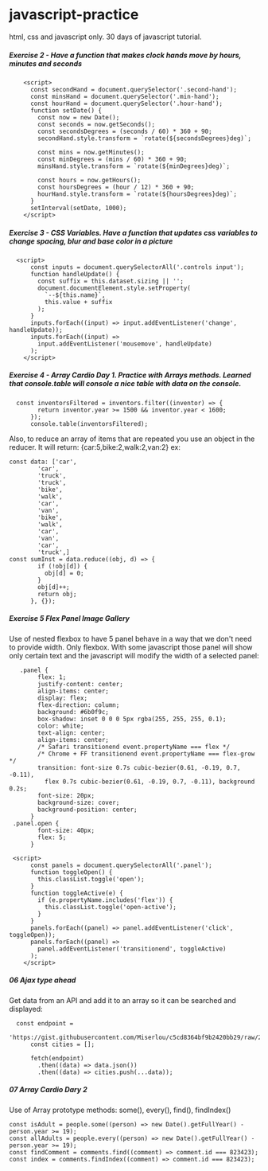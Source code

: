 # javascript-practice

html, css and javascript only. 30 days of javascript tutorial.

##### Exercise 2 - Have a function that makes clock hands move by hours, minutes and seconds

```
    <script>
      const secondHand = document.querySelector('.second-hand');
      const minsHand = document.querySelector('.min-hand');
      const hourHand = document.querySelector('.hour-hand');
      function setDate() {
        const now = new Date();
        const seconds = now.getSeconds();
        const secondsDegrees = (seconds / 60) * 360 + 90;
        secondHand.style.transform = `rotate(${secondsDegrees}deg)`;

        const mins = now.getMinutes();
        const minDegrees = (mins / 60) * 360 + 90;
        minsHand.style.transform = `rotate(${minDegrees}deg)`;

        const hours = now.getHours();
        const hoursDegrees = (hour / 12) * 360 + 90;
        hourHand.style.transform = `rotate(${hoursDegrees}deg)`;
      }
      setInterval(setDate, 1000);
    </script>
```

##### Exercise 3 - CSS Variables. Have a function that updates css variables to change spacing, blur and base color in a picture

```
  <script>
      const inputs = document.querySelectorAll('.controls input');
      function handleUpdate() {
        const suffix = this.dataset.sizing || '';
        document.documentElement.style.setProperty(
          `--${this.name}`,
          this.value + suffix
        );
      }
      inputs.forEach((input) => input.addEventListener('change', handleUpdate));
      inputs.forEach((input) =>
        input.addEventListener('mousemove', handleUpdate)
      );
    </script>
```

##### Exercise 4 - Array Cardio Day 1. Practice with Arrays methods. Learned that console.table will console a nice table with data on the console.

```
  const inventorsFiltered = inventors.filter((inventor) => {
        return inventor.year >= 1500 && inventor.year < 1600;
      });
      console.table(inventorsFiltered);
```

Also, to reduce an array of items that are repeated you use an object in the reducer. It will return: {car:5,bike:2,walk:2,van:2} ex:

```
const data: ['car',
        'car',
        'truck',
        'truck',
        'bike',
        'walk',
        'car',
        'van',
        'bike',
        'walk',
        'car',
        'van',
        'car',
        'truck',]
const sumInst = data.reduce((obj, d) => {
        if (!obj[d]) {
          obj[d] = 0;
        }
        obj[d]++;
        return obj;
      }, {});
```

##### Exercise 5 Flex Panel Image Gallery

Use of nested flexbox to have 5 panel behave in a way that we don't need to provide width. Only flexbox. With some javascript those panel will show only certain text and the javascript will modify the width of a selected panel:

```
   .panel {
        flex: 1;
        justify-content: center;
        align-items: center;
        display: flex;
        flex-direction: column;
        background: #6b0f9c;
        box-shadow: inset 0 0 0 5px rgba(255, 255, 255, 0.1);
        color: white;
        text-align: center;
        align-items: center;
        /* Safari transitionend event.propertyName === flex */
        /* Chrome + FF transitionend event.propertyName === flex-grow */
        transition: font-size 0.7s cubic-bezier(0.61, -0.19, 0.7, -0.11),
          flex 0.7s cubic-bezier(0.61, -0.19, 0.7, -0.11), background 0.2s;
        font-size: 20px;
        background-size: cover;
        background-position: center;
      }
 .panel.open {
        font-size: 40px;
        flex: 5;
      }

 <script>
      const panels = document.querySelectorAll('.panel');
      function toggleOpen() {
        this.classList.toggle('open');
      }
      function toggleActive(e) {
        if (e.propertyName.includes('flex')) {
          this.classList.toggle('open-active');
        }
      }
      panels.forEach((panel) => panel.addEventListener('click', toggleOpen));
      panels.forEach((panel) =>
        panel.addEventListener('transitionend', toggleActive)
      );
    </script>
```

##### 06 Ajax type ahead

Get data from an API and add it to an array so it can be searched and displayed:

```
  const endpoint =
        'https://gist.githubusercontent.com/Miserlou/c5cd8364bf9b2420bb29/raw/2bf258763cdddd704f8ffd3ea9a3e81d25e2c6f6/cities.json';
      const cities = [];

      fetch(endpoint)
        .then((data) => data.json())
        .then((data) => cities.push(...data));
```

##### 07 Array Cardio Dary 2

Use of Array prototype methods: some(), every(), find(), findIndex()

```
const isAdult = people.some((person) => new Date().getFullYear() - person.year >= 19);
const allAdults = people.every((person) => new Date().getFullYear() - person.year >= 19);
const findComment = comments.find((comment) => comment.id === 823423);
const index = comments.findIndex((comment) => comment.id === 823423);
```
